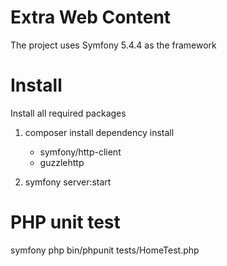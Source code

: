 # Extra Web Content
The project uses Symfony 5.4.4 as the framework 

# Install
Install all required packages
1. composer install 
    dependency install
    - symfony/http-client
    - guzzlehttp

2. symfony server:start

# PHP unit test
symfony php bin/phpunit tests/HomeTest.php
